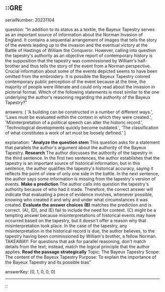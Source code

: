 ::GRE
---

serialNumber: 20231104

question: "In addition to its status as a textile, the Bayeux Tapestry serves as an important source of information about the Norman Invasion of England. It contains a sequential arrangement of images that tells the story of the events leading up to the invasion and the eventual victory at the Battle of Hastings of William the Conqueror. However, calling into question the tapestry's authority as an objective report of contemporary history is the supposition that the tapestry was commissioned by William's half-brother and thus tells the story of the event from a Norman perspective. Crucial information about some of the events depicted seems to have been omitted from the embroidery. It is possible the Bayeux Tapestry colored contemporary public perception of the event because at the time, the majority of people were illiterate and could only read about the invasion in pictorial format. Which of the following statements is most similar to the one underlying the author's reasoning regarding the authority of the Bayeux Tapestry?"

answers: [
  'A building can be constructed in a number of different ways.',
  'Laws must be evaluated within the context in which they were created.',
  'Misinterpretation of a political speech can alter the historic record.',
  'Technological developments quickly become outdated.',
  'The classification of what constitutes a work of art must be loosely defined.'
]

explanation: "<strong>Analyze the question stem</strong> This question asks for a statement that parallels the author's argument about the authority of the Bayeux Tapestry. <strong>Research</strong> The author discusses the authority of the tapestry in the third sentence. In the first two sentences, the author establishes that the tapestry is an important source of historical information, but in this sentence, the author qualifies the tapestry's historical accuracy, saying it reflects the point of view of only one side in the battle. In the next sentence, the author says some information is missing from the tapestry's version of events. <strong>Make a prediction</strong> The author calls into question the tapestry's authority because of who had it made. Therefore, the correct answer will indicate that evaluating a piece of evidence involves, whenever possible, knowing who created it and why and under what circumstances it was created. <strong>Evaluate the answer choices</strong> <strong>(B)</strong> matches the prediction and is correct. (A), (D), and (E) fail to include the need for context. (C) might be a tempting answer because misinterpretations of historical events may have occurred based on the tapestry, but it doesn't offer a reason why that misinterpretation took place. In the case of the tapestry, any misinterpretation in the historical record is due, the author believes, to the tapestry having been commissioned by William's brother, a fellow Norman. TAKEAWAY: For questions that ask for parallel reasoning, don't match details from the text; instead, match the logical principle that the author applies. <strong>Read the passage strategically</strong> Topic: The Bayeux Tapestry Scope: The content of the Bayeux Tapestry Purpose: To explain the importance of the Bayeux Tapestry and its possible bias"

answerKey: [0, 1, 0, 0, 0]

---
::
